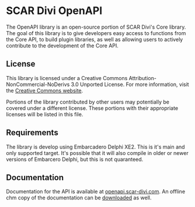 SCAR Divi OpenAPI
=================

The OpenAPI library is an open-source portion of SCAR Divi's Core library. The goal of this library is to
give developers easy access to functions from the Core API, to build plugin libraries, as well as allowing
users to actively contribute to the development of the Core API.

License
-------

This library is licensed under a Creative Commons Attribution-NonCommercial-NoDerivs 3.0 Unported License.
For more information, visit the [Creative Commons website](http://creativecommons.org/licenses/by-nc-nd/3.0/).

Portions of the library contributed by other users may potentially be covered under a different license.
These portions with their appropriate licenses will be listed in this file.

Requirements
------------

The library is develop using Embarcadero Delphi XE2. This is it's main and only supported target. It's
possible that it will also compile in older or newer versions of Embarcero Delphi, but this is not
quaranteed.

Documentation
-------------

Documentation for the API is available at [openapi.scar-divi.com](http://openapi.scar-divi.com/).
An offline chm copy of the documentation can be [downloaded](http://openapi.scar-divi.com/OpenAPI.chm) as
well.
